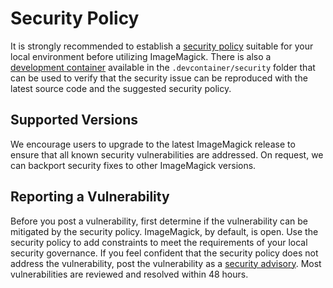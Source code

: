 # Security Policy

It is strongly recommended to establish a [security policy](https://imagemagick.org/script/security-policy.php) suitable for your local environment before utilizing ImageMagick. There is also a [development container](https://containers.dev/) available in the `.devcontainer/security` folder that can be used to verify that the security issue can be reproduced with the latest source code and the suggested security policy.

## Supported Versions

We encourage users to upgrade to the latest ImageMagick release to ensure that all known security vulnerabilities are addressed.  On request, we can backport security fixes to other ImageMagick versions.

## Reporting a Vulnerability

Before you post a vulnerability, first determine if the vulnerability can be mitigated by the security policy.  ImageMagick, by default, is open. Use the security policy to add constraints to meet the requirements of your local security governance.  If you feel confident that the security policy does not address the vulnerability, post the vulnerability as a [security advisory](https://github.com/ImageMagick/ImageMagick/security/advisories/new).  Most vulnerabilities are reviewed and resolved within 48 hours.
